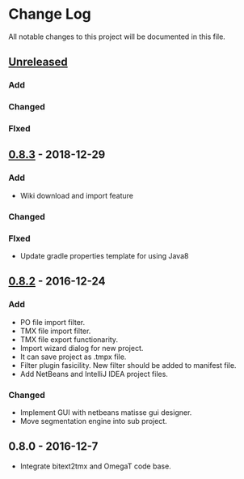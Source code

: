 # Change Log
All notable changes to this project will be documented in this file.

## [Unreleased]
### Add

### Changed

### FIxed


## [0.8.3] - 2018-12-29
### Add
- Wiki download and import feature

### Changed

### FIxed
- Update gradle properties template for using Java8


## [0.8.2] - 2016-12-24
### Add
- PO file import filter.
- TMX file import filter.
- TMX file export functionarity.
- Import wizard dialog for new project.
- It can save project as .tmpx file.
- Filter plugin fasicility.
  New filter should be added to manifest file.
- Add NetBeans and IntelliJ IDEA project files.

### Changed
- Implement GUI with netbeans matisse gui designer.
- Move segmentation engine into sub project.

## 0.8.0 - 2016-12-7
- Integrate bitext2tmx and OmegaT code base.

[Unreleased]: https://github.com/miurahr/tmpotter/compare/v0.8.3...HEAD
[0.8.3]: https://github.com/miurahr/tmpotter/compare/v0.8.2...v0.8.3
[0.8.2]: https://github.com/miurahr/tmpotter/compare/v0.8.0...v0.8.2

